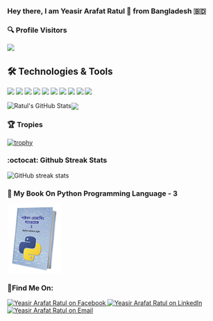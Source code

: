 ### Hey there, I am Yeasir Arafat Ratul :cowboy_hat_face: from Bangladesh :bangladesh:
### 🔍 Profile Visitors
![](https://visitor-badge.laobi.icu/badge?page_id=YeasirArafatRatul.visitor-badge)
<!--
**YeasirArafatRatul/YeasirArafatRatul** is a ✨ _special_ ✨ repository because its `README.md` (this file) appears on your GitHub profile.

Here are some ideas to get you started:

- 🔭 I’m currently working on ...
- 🌱 I’m currently learning ...
- 👯 I’m looking to collaborate on ...
- 🤔 I’m looking for help with ...
- 💬 Ask me about ...
- 📫 How to reach me: ...
- 😄 Pronouns: ...
- ⚡ Fun fact: ...
-->

## :hammer_and_wrench: Technologies & Tools
![](https://img.shields.io/badge/Python-informational?style=flat&logo=Python&labelColor=2c3e50&logoColor=D5CD00&color=004578)
![](https://img.shields.io/badge/Django-informational?style=flat&logo=Django&labelColor=2c3e50&logoColor=092e20&color=092e20)
![](https://img.shields.io/badge/DjangoRESTFramework-informational?style=flat&logo=Django&labelColor=2c3e50&logoColor=990000&color=990000)
![](https://img.shields.io/badge/FastAPI-informational?style=flat&logo=fastAPI&labelColor=2c3e50&logoColor=1abc9c&color=1abc9c)
![](https://img.shields.io/badge/Javascript-informational?style=flat&logo=Javascript&labelColor=2c3e50&logoColor=D5CD00&color=D5CD00)
![](https://img.shields.io/badge/ReactJS-informational?style=flat&logo=React&labelColor=2c3e50&logoColor=61DBFB&color=61DBFB)
![](https://img.shields.io/badge/Git-informational?style=flat&logo=Git&labelColor=2c3e50&logoColor=f34f29&color=f34f29)
![](https://img.shields.io/badge/Bash-informational?style=flat&logo=GNU-Bash&labelColor=2c3e50&logoColor=BDC3C7&color=540D6E)
![](https://img.shields.io/badge/Visual_Studio_Code-informational?style=flat&logo=visual-studio-code&labelColor=2c3e50&logoColor=0078d7&color=0078d7)
![](https://img.shields.io/badge/Sublime_Text-informational?style=flat&logo=sublime-text&labelColor=2c3e50&logoColor=FF9800&color=FF9800)

<a href="https://github.com/YeasirArafatRatul">
  <img align="left" src="https://github-readme-stats.vercel.app/api?username=YeasirArafatRatul&theme=radical&show_icons=true&include_all_commits=true&line_height=27&count_private=true&title_color=FF7D7D&text_color=c9cacc&icon_color=3498DB&bg_color=2c3e50" alt="Ratul's GitHub Stats" />
</a>

<a href="https://github.com/YeasirArafatRatul">
  <img align="center" src="https://github-readme-stats.vercel.app/api/top-langs/?username=YeasirArafatRatul&&title_color=FF7D7D&text_color=c9cacc&icon_color=F0DB4F&bg_color=2c3e50" />
</a>


### 🏆 Tropies
[![trophy](https://github-profile-trophy.vercel.app/?username=YeasirArafatRatul)](https://github.com/ryo-ma/github-profile-trophy)

### :octocat: Github Streak Stats
![GitHub streak stats](https://github-readme-streak-stats.herokuapp.com/?user=YeasirArafatRatul)

### 📘 My Book On Python Programming Language - 3
<a href="https://app.gitbook.com/@bangla-python-book/s/python-programming-language/">
  <img  align="center" alt="Python Programming Language - 3 Image" src="image/book_cover.png" />
</a>

### 🤝Find Me On: 
<a href="https://www.facebook.com/yeasirarafat.ratul">
  <img alt="Yeasir Arafat Ratul on Facebook" src="https://img.shields.io/badge/-Facebook-1A4730?style=flat-square&logo=Facebook&logoColor=blue" />
</a>
<a href="https://www.linkedin.com/in/yeasir-arafat-ratul-3114b7184/">
  <img alt="Yeasir Arafat Ratul on LinkedIn" src="https://img.shields.io/badge/-LinkedIn-1A4730?style=flat-square&logo=Linkedin&logoColor=blue" />
</a>
<a href="mailto:arafatyeasir3@gmail.com">
  <img alt="Yeasir Arafat Ratul on Email" src="https://img.shields.io/badge/-E--mail-1A4730?style=flat-square&logo=Gmail&logoColor=red" />
</a>





<!-- Definitions -->
[YeasirArafatRatul]: https://github.com/YeasirArafatRatul
[Python]: https://python.org
[Django]: https://www.djangoproject.com/
[Django REST Framework]: https://www.django-rest-framework.org/
[javascript]: https://developer.mozilla.org/en-US/docs/Web/JavaScript
[reactjs]: https://reactjs.org/
[bash]: https://devhints.io/bash
[visualstudio]: https://code.visualstudio.com/
[atom]: https://atom.io/
